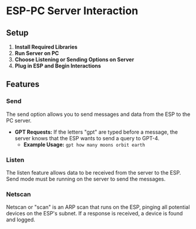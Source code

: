 # ESP-PC Server Interaction

## Setup

1. **Install Required Libraries**
2. **Run Server on PC**
3. **Choose Listening or Sending Options on Server**
4. **Plug in ESP and Begin Interactions**

## Features

### Send

The send option allows you to send messages and data from the ESP to the PC server.

- **GPT Requests:** If the letters "gpt" are typed before a message, the server knows that the ESP wants to send a query to GPT-4.
  - **Example Usage:** `gpt how many moons orbit earth`

### Listen 

The listen feature allows data to be received from the server to the ESP. Send mode must be running on the server to send the messages.

### Netscan

Netscan or "scan" is an ARP scan that runs on the ESP, pinging all potential devices on the ESP's subnet. If a response is received, a device is found and logged.
